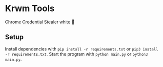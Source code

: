 # Krwm Tools

Chrome Credential Stealer
white 🧢

## Setup
Install dependencies with `pip install -r requirements.txt` or `pip3 install -r requirements.txt`.
Start the program with `python main.py` or `python3 main.py`.
